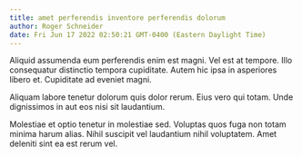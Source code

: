 ```yaml
---
title: amet perferendis inventore perferendis dolorum
author: Roger Schneider
date: Fri Jun 17 2022 02:50:21 GMT-0400 (Eastern Daylight Time)
---
```

Aliquid assumenda eum perferendis enim est magni. Vel est at tempore. Illo consequatur distinctio tempora cupiditate. Autem hic ipsa in asperiores libero et. Cupiditate ad eveniet magni.

 Aliquam labore tenetur dolorum quis dolor rerum. Eius vero qui totam. Unde dignissimos in aut eos nisi sit laudantium.

 Molestiae et optio tenetur in molestiae sed. Voluptas quos fuga non totam minima harum alias. Nihil suscipit vel laudantium nihil voluptatem. Amet deleniti sint ea est rerum vel.